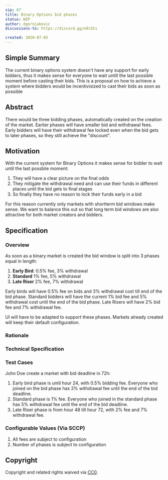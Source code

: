 ```yaml
---
sip: 67
title: Binary Options bid phases
status: WIP
author: dgornjakovic
discussions-to: https://discord.gg/e9c5Cs

created: 2020-07-05
---
```


<!--You can leave these HTML comments in your merged SIP and delete the visible duplicate text guides, they will not appear and may be helpful to refer to if you edit it again. This is the suggested template for new SIPs. Note that an SIP number will be assigned by an editor. When opening a pull request to submit your SIP, please use an abbreviated title in the filename, `sip-draft_title_abbrev.md`. The title should be 44 characters or less.-->


## Simple Summary
<!--"If you can't explain it simply, you don't understand it well enough." Simply describe the outcome the proposed changes intends to achieve. This should be non-technical and accessible to a casual community member.-->
The current binary options system doesn't have any support for early bidders, thus it makes sense for everyone to wait untill the last possible moment before casting their bids.
This is a proposal on how to achieve a system where bidders would be incentivisized to cast their bids as soon as possible

## Abstract
<!--A short (~200 word) description of the proposed change, the abstract should clearly describe the proposed change. This is what *will* be done if the SIP is implemented, not *why* it should be done or *how* it will be done. If the SIP proposes deploying a new contract, write, "we propose to deploy a new contract that will do x".-->
There would be three bidding phases, automatically created on the creation of the market. Earlier phases will have smaller bid and withdrawal fees. Early bidders will have their withdrawal fee locked even when the bid gets to later phases, so they still achieve the "discount".

## Motivation
<!--This is the problem statement. This is the *why* of the SIP. It should clearly explain *why* the current state of the protocol is inadequate.  It is critical that you explain *why* the change is needed, if the SIP proposes changing how something is calculated, you must address *why* the current calculation is innaccurate or wrong. This is not the place to describe how the SIP will address the issue!-->
With the current system for Binary Options it makes sense for bidder to wait until the last possbile moment:
1. They will have a clear picture on the final odds
2. They mitigate the withdrawal need and can use their funds in different places until the bid gets to final stages
3. So finally they have no reason to lock their funds early in a bid

For this reason currently only markets with shortterm bid windows make sense.
We want to balance this out so that long term bid windows are also attractive for both market creators and bidders.

## Specification
<!--The specification should describe the syntax and semantics of any new feature, there are five sections
1. Overview
2. Rationale
3. Technical Specification
4. Test Cases
5. Configurable Values
-->

### Overview
<!--This is a high level overview of *how* the SIP will solve the problem. The overview should clearly describe how the new feature will be implemented.-->
As soon as a binary market is created the bid window is split into 3 phases equal in length:
1. **Early Bird**: 0.5% fee, 3% withdrawal
2. **Standard** 1% fee, 5% withdrawal
3. **Late Riser** 2% fee, 7% withdrawal

Early birds will have 0.5% fee on bids and 3% withdrawal cost till end of the bid phase.
Standard bidders will have the current 1% bid fee and 5% withdrawal cost until the end of the bid phase.
Late Risers will have 2% bid fee and 7% withdrawal fee.


UI will have to be adapted to support these phases.
Markets already created will keep their default configuration.
### Rationale
<!--This is where you explain the reasoning behind how you propose to solve the problem. Why did you propose to implement the change in this way, what were the considerations and trade-offs. The rationale fleshes out what motivated the design and why particular design decisions were made. It should describe alternate designs that were considered and related work. The rationale may also provide evidence of consensus within the community, and should discuss important objections or concerns raised during discussion.-->

### Technical Specification
<!--The technical specification should outline the public API of the changes proposed. That is, changes to any of the interfaces Synthetix currently exposes or the creations of new ones.-->
  

### Test Cases
<!--Test cases for an implementation are mandatory for SIPs but can be included with the implementation..-->
John Doe create a market with bid deadline in 72h:
1. Early bird phase is until hour 24, with 0.5% bidding fee. Everyone who joined on the bid phase has 3% withdrawal fee until the end of the bid deadline.
2. Standard phase is 1% fee. Everyone who joined in the standard phase has 5% withdrawal fee until the end of the bid deadline.
3. Late Riser phase is from hour 48 till hour 72, with 2% fee and 7% withdrawal fee.

### Configurable Values (Via SCCP)
<!--Please list all values configurable via SCCP under this implementation.-->
1. All fees are subject to configuration
2. Number of phases is subject to configuration

## Copyright
Copyright and related rights waived via [CC0](https://creativecommons.org/publicdomain/zero/1.0/).
